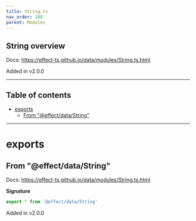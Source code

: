 ```yaml
---
title: String.ts
nav_order: 108
parent: Modules
---
```


## String overview

Docs: https://effect-ts.github.io/data/modules/String.ts.html

Added in v2.0.0

---

<h2 class="text-delta">Table of contents</h2>

- [exports](#exports)
  - [From "@effect/data/String"](#from-effectdatastring)

---

# exports

## From "@effect/data/String"

Docs: https://effect-ts.github.io/data/modules/String.ts.html

**Signature**

```ts
export * from '@effect/data/String'
```

Added in v2.0.0
